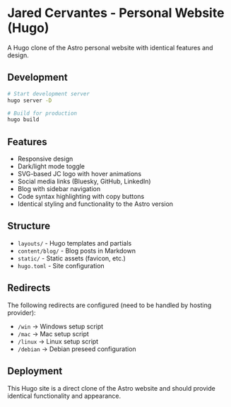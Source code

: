 # Jared Cervantes - Personal Website (Hugo)

A Hugo clone of the Astro personal website with identical features and design.

## Development

```bash
# Start development server
hugo server -D

# Build for production
hugo build
```

## Features

- Responsive design
- Dark/light mode toggle
- SVG-based JC logo with hover animations
- Social media links (Bluesky, GitHub, LinkedIn)
- Blog with sidebar navigation
- Code syntax highlighting with copy buttons
- Identical styling and functionality to the Astro version

## Structure

- `layouts/` - Hugo templates and partials
- `content/blog/` - Blog posts in Markdown
- `static/` - Static assets (favicon, etc.)
- `hugo.toml` - Site configuration

## Redirects

The following redirects are configured (need to be handled by hosting provider):

- `/win` → Windows setup script
- `/mac` → Mac setup script  
- `/linux` → Linux setup script
- `/debian` → Debian preseed configuration

## Deployment

This Hugo site is a direct clone of the Astro website and should provide identical functionality and appearance.
